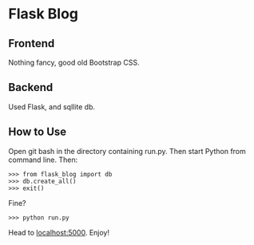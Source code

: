 # Flask Blog
## Frontend
Nothing fancy, good old Bootstrap CSS.

## Backend
Used Flask, and sqllite db.

## How to Use
Open git bash in the directory containing run.py. Then start Python from command line. Then: 



```
>>> from flask_blog import db
>>> db.create_all()
>>> exit()
```
Fine? 

```
>>> python run.py
```
Head to [localhost:5000](https://localhost:5000). Enjoy!


